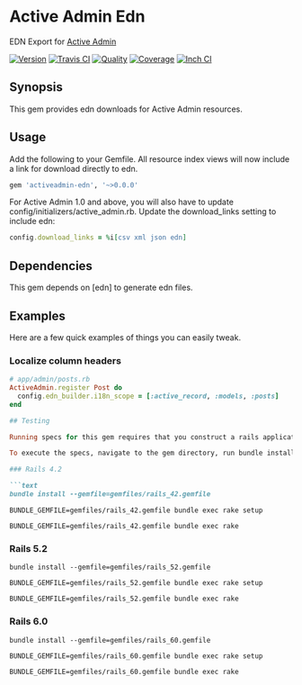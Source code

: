 # Active Admin Edn

EDN Export for [Active Admin]

[![Version][rubygems_badge]][rubygems]
[![Travis CI][travis_badge]][travis]
[![Quality][codeclimate_badge]][codeclimate]
[![Coverage][codecov_badge]][codecov]
[![Inch CI][inch_badge]][inch]

## Synopsis

This gem provides edn downloads for Active Admin resources.

## Usage

Add the following to your Gemfile. All resource index views will now include a link for download directly to edn.

```ruby
gem 'activeadmin-edn', '~>0.0.0'
```

For Active Admin 1.0 and above, you will also have to update config/initializers/active_admin.rb.  Update the download\_links setting to include edn:

```ruby
config.download_links = %i[csv xml json edn]
```

## Dependencies

This gem depends on [edn] to generate edn files.

## Examples

Here are a few quick examples of things you can easily tweak.

### Localize column headers

```ruby
# app/admin/posts.rb
ActiveAdmin.register Post do
  config.edn_builder.i18n_scope = [:active_record, :models, :posts]
end

## Testing

Running specs for this gem requires that you construct a rails application.

To execute the specs, navigate to the gem directory, run bundle install and run these to rake tasks:

### Rails 4.2

```text
bundle install --gemfile=gemfiles/rails_42.gemfile
```

```text
BUNDLE_GEMFILE=gemfiles/rails_42.gemfile bundle exec rake setup
```

```text
BUNDLE_GEMFILE=gemfiles/rails_42.gemfile bundle exec rake
```

### Rails 5.2

```text
bundle install --gemfile=gemfiles/rails_52.gemfile
```

```text
BUNDLE_GEMFILE=gemfiles/rails_52.gemfile bundle exec rake setup
```

```text
BUNDLE_GEMFILE=gemfiles/rails_52.gemfile bundle exec rake
```

### Rails 6.0

```text
bundle install --gemfile=gemfiles/rails_60.gemfile
```

```text
BUNDLE_GEMFILE=gemfiles/rails_60.gemfile bundle exec rake setup
```

```text
BUNDLE_GEMFILE=gemfiles/rails_60.gemfile bundle exec rake
```

[Active Admin]:https://www.activeadmin.info/
[activeadmin-axlsx]:https://github.com/randym/activeadmin-axlsx
[to_xls]:https://github.com/splendeo/to_xls
[spreadsheet]:https://github.com/zdavatz/spreadsheet

[rubygems_badge]: https://img.shields.io/gem/v/activeadmin-xls.svg
[rubygems]: https://rubygems.org/gems/activeadmin-xls
[travis_badge]: https://img.shields.io/travis/thambley/activeadmin-xls/master.svg
[travis]: https://travis-ci.org/thambley/activeadmin-xls
[codeclimate_badge]: https://api.codeclimate.com/v1/badges/e294712bac54d4520182/maintainability
[codeclimate]: https://codeclimate.com/github/thambley/activeadmin-xls/maintainability
[codecov_badge]: https://codecov.io/gh/thambley/activeadmin-xls/branch/master/graph/badge.svg
[codecov]: https://codecov.io/gh/thambley/activeadmin-xls
[inch_badge]: http://inch-ci.org/github/thambley/activeadmin-xls.svg?branch=master
[inch]: http://inch-ci.org/github/thambley/activeadmin-xls
